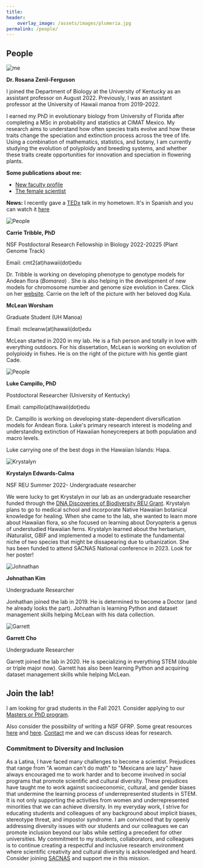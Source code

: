 ```yaml
---
title:
header:
    overlay_image: /assets/images/plumeria.jpg
permalink: /people/
---
```



## People
![me](/assets/images/mypicsmall.png) 

**Dr. Rosana Zenil-Ferguson**

I joined the Department of Biology at the University of Kentucky as an assistant professor on August 2022. Previously, I was an assistant professor at the University of Hawaii manoa from 2019-2022.

I earned my PhD in evolutionary biology from University of Florida after completing a MSc in probability and statistics at CIMAT Mexico. My research aims to understand how often species traits evolve and how these traits change the speciation and extinction process across the tree of life. Using a combination of mathematics, statistics, and botany, I am currently studying the evolution of polyploidy and breeding systems, and whether these traits create opportunities for innovation and speciation in flowering plants. 

**Some publications about me:**
* [New faculty profile](http://manoa.hawaii.edu/biology/faculty_spotlight/2019/08/09/prof-rosana-zenil-ferguson)
* [The female scientist](https://thefemalescientist.com/portrait/rosana-zenil-ferguson/1276/meet-dr-rosana-zenil-ferguson-a-statistician-that-fell-in-love-with-plants-and-evolution/)

**News:**
I recently gave a [TEDx](https://www.ted.com/about/programs-initiatives/tedx-program) talk in my hometown. It's in Spanish and you can watch it [here](https://www.ted.com/talks/rosana_zenil_como_las_especies_determinan_nuestra_identidad?utm_source=facebook.com&utm_medium=social&utm_campaign=tedspread&fbclid=IwAR1qeDEH8sBQHdDnZxTqfDzWAk0abMPXevJcNZCMnzQrAEokVHT9LetpqJc)


![People](/assets/images/carriemclean.png) 

**Carrie Tribble, PhD**

NSF Postdoctoral Research Fellowship in Biology 2022-20225 (Plant Genome Track)

Email: cmt2(at)hawaii(dot)edu

Dr. Tribble is working on developing phenotype to genotype models for Andean flora (*Bomarea*) . She is also helping in the development of new models for chromosome number and genome size evolution in Carex.
Click on her [website](https://carrietribble.weebly.com/). Carrie on the left of the picture with her beloved dog Kula.


**McLean Worsham**

Graduate Student (UH Manoa)

Email: mcleanw(at)hawaii(dot)edu

McLean started in 2020 in my lab. He is a fish person and totally in love with everything outdoors. For his dissertation, McLean is working on evolution of polyploidy in fishes. He is on the right of the picture with his gentle giant Cade. 

![People](/assets/images/campillo.png) 

**Luke Campillo, PhD**

Postdoctoral Researcher (University of Kentucky)

Email: campillo(at)hawaii(dot)edu

Dr. Campillo is working on developing state-dependent diversification models for Andean flora. Luke's primary research interest is modeling and understanding extinction of Hawaiian honeycreepers at both population and macro levels. 

Luke carrying one of the best dogs in the Hawaiian Islands: Hapa.

![Krystalyn](/assets/images/krystalyn.png) 

**Krystalyn Edwards-Calma**

NSF REU Summer 2022- Undergraduate researcher

We were lucky to get Krystalyn in our lab as an undergraduate researcher funded through the [DNA Discoveries of Biodiversity REU Grant](https://biodiversity-reu.manoa.hawaii.edu/). Krystalyn plans to go to medical school and incorporate Native Hawaiian botanical knowledge for healing. When she came to the lab, she wanted to learn more about Hawaiian flora, so she focused on learning about Doryopteris a genus of understudied Hawaiian ferns. Krystalyn learned about the herbarium, iNaturalist, GBIF and implemented a model to estimate the fundamental niche of two species that might be dissapearing due to urbanization. She has been funded to attend SACNAS National conference in 2023. Look for her poster!


![Johnathan](/assets/images/johnathansmall.png) 

**Johnathan Kim**

Undergraduate Researcher

Jonhathan joined the lab in 2019. He is determined to become a Doctor (and he already looks the part). Johnathan is learning Python and dataset management skills helping McLean with his data collection. 

![Garrett](/assets/images/garrettsmall.png) 

**Garrett Cho**

Undergraduate Researcher

Garrett joined the lab in 2020. He is specializing in everything STEM (double or triple major now). Garrett has also been learning Python and acquiring dataset management skills while helping McLean.

## Join the lab!
I am looking for grad students in the Fall 2021. Consider applying to our [Masters or PhD program](https://manoa.hawaii.edu/biology/graduate).

Also consider the possibility of writing a NSF GFRP. Some great resources [here](http://cdmuir.netlify.com/post/2019-07-11-grfp/) and [here](https://www.alexhunterlang.com/nsf-fellowship).
[Contact](/contact/) me and we can discuss ideas for research.


### Commitment to Diversity and Inclusion
As a Latina, I have faced many challenges to become a scientist. Prejudices that range from "A woman can't do math" to "Mexicans are lazy" have always encouraged me to work harder and to become involved in social programs that promote scientific and cultural diversity.  These prejudices have taught me to work against socioeconomic, cultural, and gender biases that undermine the learning process of  underrepresented students in STEM.
It is not only supporting the activities from women and underrepresented minorities that we can achieve diversity. In my everyday work, I strive for educating students and colleagues of any background about implicit biases, stereotype threat, and impostor syndrome. I am convinced that by openly addressing diversity issues with our students and our colleagues we can promote inclusion beyond our labs while settling a precedent for other universities. My commitment to my students, collaborators, and colleagues is to continue creating a respectful and inclusive research environment where scientific creativity and cultural diversity is acknowledged and heard. Consider joining [SACNAS](https://www.sacnas.org/) and support me in this mission.

